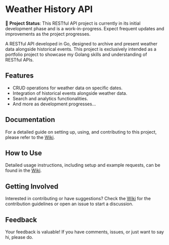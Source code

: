 # Weather History API
🚧 **Project Status**: This RESTful API project is currently in its initial development phase and is a work-in-progress. Expect frequent updates and improvements as the project progresses.

A RESTful API developed in Go, designed to archive and present weather data alongside historical events. This project is exclusively intended as a portfolio project to showcase my Golang skills and understanding of RESTful APIs. 

## Features

- CRUD operations for weather data on specific dates.
- Integration of historical events alongside weather data.
- Search and analytics functionalities.
- And more as development progresses...

## Documentation

For a detailed guide on setting up, using, and contributing to this project, please refer to the [Wiki](https://github.com/Cre4T3Tiv3/weather-history-api/wiki).

## How to Use

Detailed usage instructions, including setup and example requests, can be found in the [Wiki](https://github.com/Cre4T3Tiv3/weather-history-api/wiki#usage-examples).

## Getting Involved

Interested in contributing or have suggestions? Check the [Wiki](https://github.com/Cre4T3Tiv3/weather-history-api/wiki#contributing) for the contribution guidelines or open an issue to start a discussion.

## Feedback

Your feedback is valuable! If you have comments, issues, or just want to say hi, please do.

